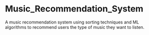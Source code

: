 # Music_Recommendation_System
A music recommendation system using sorting techniques and ML algorithms to recommend users the type of music they want to listen. 
